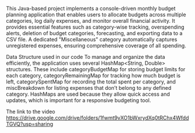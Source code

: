 This Java-based project implements a console-driven monthly budget planning application that enables users to allocate budgets across multiple categories, log daily expenses, and monitor overall financial activity. It provides essential features such as category-wise tracking, overspending alerts, deletion of budget categories, forecasting, and exporting data to a CSV file. A dedicated "Miscellaneous" category automatically captures unregistered expenses, ensuring comprehensive coverage of all spending.

Data Structure used in our code
To manage and organize the data efficiently, the application uses several HashMap<String, Double> structures. These include categoryBudgetMap for storing budget limits for each category, categoryRemainingMap for tracking how much budget is left, categorySpentMap for recording the total spent per category, and miscBreakdown for listing expenses that don’t belong to any defined category. HashMaps are used because they allow quick access and updates, which is important for a responsive budgeting tool.

The link to the video
https://drive.google.com/drive/folders/1fwmt9vXO1bWxrydXq0tRChx4WfddTGVQ?usp=sharing
